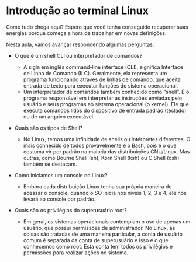 # Introdução ao terminal Linux

Como tudo chega aqui? Espero que você tenha conseguido recuperar suas energias porque começa a hora de trabalhar em novas definições.

Nesta aula, vamos avançar respondendo algumas perguntas:

- O que é um shell CLI ou interpretador de comandos?
    - A sigla em inglês command-line interface (CLI), significa Interface de Linha de Comando (ILC). Geralmente, ela representa um programa funcionando através de linhas de comando, que aceita entrada de texto para executar funções do sistema operacional.
    - Um interpretador de comandos também conhecido como “shell”. É o programa responsável em interpretar as instruções enviadas pelo usuário e seus programas ao sistema operacional (o kernel). Ele que executa comandos lidos do dispositivo de entrada padrão (teclado) ou de um arquivo executável.

- Quais são os tipos de Shell?
    - No Linux, temos uma infinidade de shells ou intérpretes diferentes. O mais conhecido de todos provavelmente é o Bash, pois é o que costuma vir por padrão na maioria das distribuições GNU/Linux. Mas outras, como Bourne Shell (sh), Korn Shell (ksh) ou C Shell (csh) também se destacam.

- Como iniciamos um console no Linux?
    - Embora cada distribuição Linux tenha sua própria maneira de acessar o console, quando o SO inicia nos níveis 1, 2, 3 e 4, ele nos levará ao console por padrão.
    

- Quais são os privilégios do superusuário root?
    - Em geral, os sistemas operacionais contemplam o uso de apenas um usuário, que possui permissões de administrador. No Linux, as coisas são tratadas de uma maneira particular, a conta de usuário comum é separada da conta de superusuário e isso é o que conhecemos como root. Esta conta tem todos os privilégios e permissões para realizar ações no sistema.